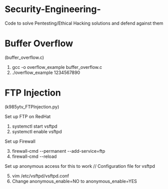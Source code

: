 # Security-Engineering-
Code to solve Pentesting/Ethical Hacking solutions and defend against them 



# Buffer Overflow 
(buffer_overflow.c)

1. gcc -o overflow_example buffer_overflow.c 
2. ./overflow_example 1234567890


# FTP Injection
(k985ytv_FTPInjection.py)

Set up FTP on RedHat
1. systemctl start vsftpd
2. systemctl enable vsftpd 

Set up Firewall

3. firewall-cmd --permanent --add-service=ftp
4. firewall-cmd --reload 

Set up anonymous access for this to work 
// Configuration file for vsftpd

5. vim /etc/vsftpd/vsftpd.conf
6. Change anonymous_enable=NO to anonymous_enable=YES

